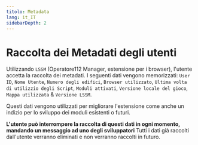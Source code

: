 ```yaml
---
titolo: Metadata
lang: it_IT
sidebarDepth: 2
---
```


# Raccolta dei Metadati degli utenti

Utilizzando `LSSM` (Operatore112 Manager, estensione per i browser), l'utente accetta la raccolta dei metadati. I seguenti dati vengono memorizzati: `User ID`, `Nome Utente`, `Numero degli edifici`, `Browser utilizzato`, `Ultima volta di utilizzio degli Script`, `Moduli attivati`, `Versione locale del gioco`, `Mappa utilizzata` & `Versione LSSM`.

Questi dati vengono utilizzati per migliorare l'estensione come anche un indizio per lo sviluppo dei moduli esistenti o futuri.

**L'utente può interrompere la raccolta di questi dati in ogni momento, mandando un messaggio ad uno degli sviluppatori** Tutti i dati già raccolti dall'utente verranno eliminati e non verranno raccolti in futuro.
